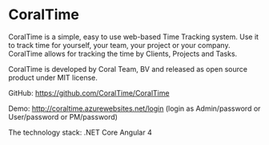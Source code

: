 # CoralTime

CoralTime is a simple, easy to use web-based Time Tracking system. Use it to track time for yourself, your team, your project or your company. CoralTime allows for tracking the time by Clients, Projects and Tasks.

CoralTime is developed by Coral Team, BV and released as open source product under MIT license. 

GitHub: https://github.com/CoralTime/CoralTime

Demo: http://coraltime.azurewebsites.net/login (login as Admin/password or User/password or PM/password)

The technology stack:
.NET Core
Angular 4
